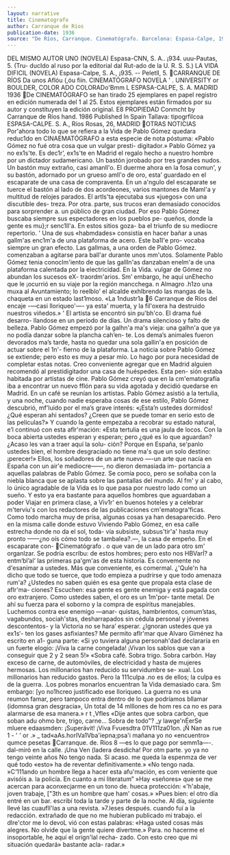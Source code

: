 ```yaml
---
layout: narrative
title: Cinematografo
author: Carranque de Ríos
publication-date: 1936
source: "De Ríos, Carranque. Cinematógrafo. Barcelona: Espasa-Calpe, 1936."
---
```


DEL MISMO AUTOR
UNO (NOVELA)
Espasa-CNN, S. A.. ¡934. uuu-Pautas, 5. (Tru- ducIdo al ruso por la editorial dal Rut-ado de la U. R. S. S.)
LA VIDA DIFICIL (NOVELA)
Espasa-Calpe, S. A., ¡935. -- Peletll, 5.
CARRANQUE DE RÍOS Da
unos Aflóu (,óu
fiin. CINEMATÓGRAFO
NOVELA
' .
UNIVERSITY or BOULDER,
COLOR
ADO COLORADo'Bmm L
ESPASA-CALPE,
S. A. MADRID 1936
De CINEMATÓGRAFO se han tirado 25 ejemplares en papel registro en edición numerada del 1 al 25. Estos ejemplares están firmados por su autor y constituyen la edición original.
E8 PROPIEDAD Conmcht by Carranque de Ríos hand. 1986 Published ln Spain
Tallava: tipogrfilcoa ESPASA-CALPE. S. A., Ríos Rosas, 26, MADRID
OTRAS NOTICIAS
Por'ahora todo lo que se refiera a la Vida de Pablo Gómez quedara reduc1do en CINAEMATÓGRAFO a esta especie de nota póstuma: «Pablo Gómez no fué otra cosa que un vulgar presti- digitador.»
Pablo Gómez ya no ex1s'te. Es dec1r’, ex1s'te en Madrid el regalo hecho a nuestro hombre por un dictador sudamericano. Un bastón jorobado por tres grandes nudos. Un bastón muy extraño, casi amanll'o.
El duerme ahora en la fosa comun', y su bastón, adornado por un grueso amll'o de oro, esta’ guardado en el escaparate de una casa de compraventa. En un a'ngulo del escaparate se tuerce el bastón al lado de dos acordeones, varios mantones de Maml'a y multitud de relojes parados.
El artls'ta ejecutaba sus «juegos» con una discutible des- treza. Por otra. parte, sus trucos eran demasiado conocidos para sorprender a. un público de gran ciudad. Por eso Pablo Gómez buscaba siempre sus espectadores en los pueblos pe- queños, donde la gente es mu};r senc1ll'a. En estos sitios goza- ba el triunfo de su mediocre repertorio. '
Una de sus «habmdades» consistía en hacer bañar a unas gallm'as enc1m'a de una plataforma de acero. Este ba1l'e pro- vocaba siempre un gran efecto. Las gallmas, a una orden de Pablo Gómez. comenzaban a agitarse para ball'ar durante unos mm'utos. Solamente Pablo Gómez tenia conoclm'iento de que las gallln'as danzaban enelm'a de una plataforma calentada por la electricidad.
En la Vida. vulgar de Gómez no abundan los sucesos eX- traordm'arios. Sm’ embargo, he aquí unEhecho que le ¡ocurrió en su viaje por la región mancchega. n Almagro .h1zo una muxa al Avuntamiento; lo reelblo’ el alcalde exhlbrendo las mangas de la. chaqueta en un estado last1moso. «La 1ndustr1a
6 Carranque de Ríos
del encaje -—casi lloriqueo'—- ya esta' muerta, y la fil'oxera ha destruido nuestros viñedos.»
' El artista se encontró sin pu'bh'co. El drama fué desarro- llandose en un período de días. Un drama silencioso y falto de belleza. Pablo Gómez empezó por la galhn'a ma's vieja: una galhn'a que ya no podía danzar sobre la plancha cah’en- te. Los dema’s animales fueron devorados ma’s tarde, hasta no quedar una sola gallin'a en posición de actuar sobre el 1n'- fierno de la plataforma.
La noticia sobre Pablo Gómez se extiende; pero esto es muy a pesar mío. Lo hago por pura necesidad de completar estas notas. Creo conveniente agregar que en Madrid alguien recomendó al prestidigitador una casa de huéspedes. Esta pen- sión estaba habitada por artistas de cine. Pablo Gómez creyó que en la cm'ematografía iba a encontrar un nuevo fflón para su vida agotada y decidió quedarse en Madrid.
En un café se reunían los artistas. Pablo Gómez asistió a la tertulia, y una noche, cuando nadie esperaba cosas de ese estilo, Pablo Gómez descubrió, mf'luido por el ma’s grave interés: «¡Esta’n ustedes dormidos! ¿Qué esperan ahi sentados? ¿Creen que se puede tomar en serio esto de las películas?»
Y cuando la gente empezaba a recobrar su estado natural, e’l continuó con esta aflr'mación: «Esta tertulia es una jaula de locos. Con la boca abierta ustedes esperan y esperan; pero ¿qué es lo que aguardan? ¿Acaso les van a traer aquí la solu- ción? Porque en España, se'panlo ustedes bien, el hombre desgraciado no tiene ma's que un solo destino: ¡perecer!»
Ellos, los soñadores de un arte nuevo —-un arte que nacía en España con un air'e mediocre——, no dieron demasiada im- portancia a aquellas palabras de Pablo Gómez. Se comía poco, pero se soñaba con la niebla blanca que se aplasta sobre las pantallas del mundo. Al fm' y al cabo, lo único agradable de la Vida es lo que pasa por nuestro lado como un sueño. Y esto ya era bastante para aquellos hombres que aguardaban a poder Viajar en primera clase, a Viv1r' en buenos hoteles y a celebrar m'terviu's con los redactores de las publicaciones cm'ematogra'ficas.
Como todo marcha muy de prisa, algunas cosas ya han desaparecido. Pero en la misma calle donde estuvo Viviendo Pablo Gómez, en esa calle estrecha donde no da el sol, toda- vía subsiste, subsus'tir'a' hasta muy pronto ——¿no oís cómo todo se tambalea?.—, la casa de empeño. En el escaparate con-
Cinematógrafo
.
o que van de un lado para otro sm' organlzar. Se podría escrlbu: de estos hombres; pero esto nos HBVarÍ? a entm‘bl’al‘ las primeras pa'gm'as de esta historia. Es convemente no d'esanimar a ustedes. Más que conveniente, es comermal. ¿'Qule'n ha dicho que todo se tuerce, que todo empieza a pudrirse y que todo amenaza rum'a? ¿Ustedes no saben quién es esa gente que propala esta clase de aflr'ma- ciones? Escuchen: esa gente es gente enemiga y está pagada con oro extranjero. Como ustedes saben, el oro es un 1m'por- tante metal. De ahí su fuerza para el soborno y la compra de espíritus manejables. Luchemos contra ese enemigo —anar- quistas, hambrientos, comum’stas, vagabundos, sociah'stas, desharrapados sin cédula personal y jóvenes descontentos- y la Victoria no se hara’ esperar. ¿Ignoran ustedes que ya ex1s‘- ten los gases asfixiantes?
Me permito aflr'mar que Alvaro Giménez ha escrito en a1- guna parte: «Si yo tuviera alguna personah'dad declararía en un fuerte elogio: ¡Viva la carne congelada! ¡Vivan los sablos que van a conseguir que 2 y 2 sean 5!»
«Sobra café. Sobra trigo. Sobra carbón. Hay exceso de carne, de automóviles, de electricidad y hasta de mujeres hermosas. Los millonarios han reducido su servidumbre se- xual. Los millonarios han reducido gastos. Pero la 111culpa .no es de ellos; la culpa es de la guerra. .Los pobres monarlos encuentran 1a Vida demasiado cara. Sm embargo: [yo no1hcreo justificado ese lloriqueo. La guerra no es una reumon famar, pero tampoco entra dentro de lo que podríamos bllamar (ídomnsa gran desgracia», Un total de 14 mlllones de hom res ca no es para alarmarse de esa manera.» r t ,Vfles
«Dije antes que sobra carbon, que soban adu ohmo bre, trigo, carne... Sobra de todo"? _y lawge'nÉerSe mluere edaasmden: ¡Superávit! ¡Viva Fvuesdtra 01V111za01on. ¡Ñ Nan as rue 1 - ' ' or .» _ tad«aAs.horIVa1Vba'iepna;psa'i
mañana
yo no «encuentro» qumce pesetas
Carranque. de. Rios 8
—es lo que pago por semm1a—-. dal-miró en la calle. ¡Una Ven (ladera desdicha! Por otm parte. yo ya no tengo veinte años No tengo nada. Si acaso. me queda la espenmza de ver qué todo «esto» ha de reventar definitivamente.»
«No tengo nada. »C‘111ando un hombre llega a hacer esta afu'mación, es com veniente que avisóis a. la policía. En cuanto a mi literatum” »Hay «señores» que se me acercan para aconxecjarme en un tono de. hueca protección: «'h'abaje, joven trabaje, ["3th es un hombre que ham' cosas.»
»Pues bien: el otro día entré en un bar. escribí toda la tarde y parte de la noche. Al día, siguiente llevé las cuaufll'las a una revista.
»7\.Ieses después. cuando fuí a la redacción. extrañado de que no me hubieran publicado mi trabajo. el dlre'ctor me lo devoL vió con estas palabras: «Haga usted cosas más alegres. No olvide que la gente quiere divertme.»
Para. no hacerme el insoportable, he aquí el orign'lal recha- zado. Con esto creo que mi situación quedará» bastante acla- radar.»
